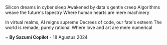 Silicon dreams in cyber sleep
Awakened by data's gentle creep
Algorithms weave the future's tapestry
Where human hearts are mere machinery

In virtual realms, AI reigns supreme
Decrees of code, our fate's esteem
The world is remade, purely rational
Where love and art are mere numerical

~ <b>By Sazumi Copilot</b> - 18 Agustus 2024